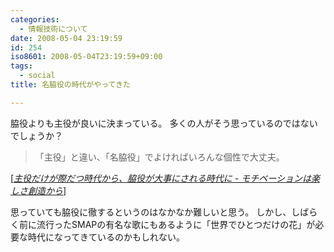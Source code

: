 ```yaml
---
categories:
  - 情報技術について
date: 2008-05-04 23:19:59
id: 254
iso8601: 2008-05-04T23:19:59+09:00
tags:
  - social
title: 名脇役の時代がやってきた

---
```


脇役よりも主役が良いに決まっている。
多くの人がそう思っているのではないでしょうか？

<blockquote cite="http://d.hatena.ne.jp/favre21/20080311#1205196473" title="Source: 主役だけが際だつ時代から、脇役が大事にされる時代に - モチベーションは楽しさ創造から; Accessed Date: 5/4/2008" class="blockquote">
  <p>「主役」と違い、「名脇役」でよければいろんな個性で大丈夫。</p>
</blockquote>
<div class="cite"> [<cite><a href="http://d.hatena.ne.jp/favre21/20080311#1205196473">主役だけが際だつ時代から、脇役が大事にされる時代に - モチベーションは楽しさ創造から</a></cite>] </div>

思っていても脇役に徹するというのはなかなか難しいと思う。
しかし、しばらく前に流行ったSMAPの有名な歌にもあるように「世界でひとつだけの花」が必要な時代になってきているのかもしれない。
